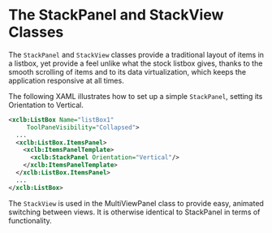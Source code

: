 # The StackPanel and StackView Classes

The `StackPanel` and `StackView` classes provide a traditional layout of items in a listbox, yet provide a feel unlike what the stock listbox gives, thanks to the smooth scrolling of items and to its data virtualization, which keeps the application responsive at all times.

The following XAML illustrates how to set up a simple `StackPanel`, setting its Orientation to Vertical.

```xml
<xclb:ListBox Name="listBox1"
     ToolPaneVisibility="Collapsed">
  ...
  <xclb:ListBox.ItemsPanel>
    <xclb:ItemsPanelTemplate>
      <xclb:StackPanel Orientation="Vertical"/>
    </xclb:ItemsPanelTemplate>
  </xclb:ListBox.ItemsPanel>
  ...
</xclb:ListBox>
```

The `StackView` is used in the MultiViewPanel class to provide easy, animated switching between views. It is otherwise identical to StackPanel in terms of functionality.